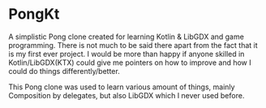 # PongKt

A simplistic Pong clone created for learning Kotlin & LibGDX and game programming.
There is not much to be said there apart from the fact that it is my first ever project. I would be more than happy if anyone skilled in Kotlin/LibGDX(KTX) could give me pointers on how to improve and how I could do things differently/better.

This Pong clone was used to learn various amount of things, mainly Composition by delegates, but also LibGDX which I never used before.
